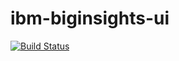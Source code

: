 ibm-biginsights-ui
==================


[![Build Status](https://travis-ci.org/guy-mograbi-at-gigaspaces/ibm-biginsights-ui.svg?branch=master)](https://travis-ci.org/guy-mograbi-at-gigaspaces/ibm-biginsights-ui)
